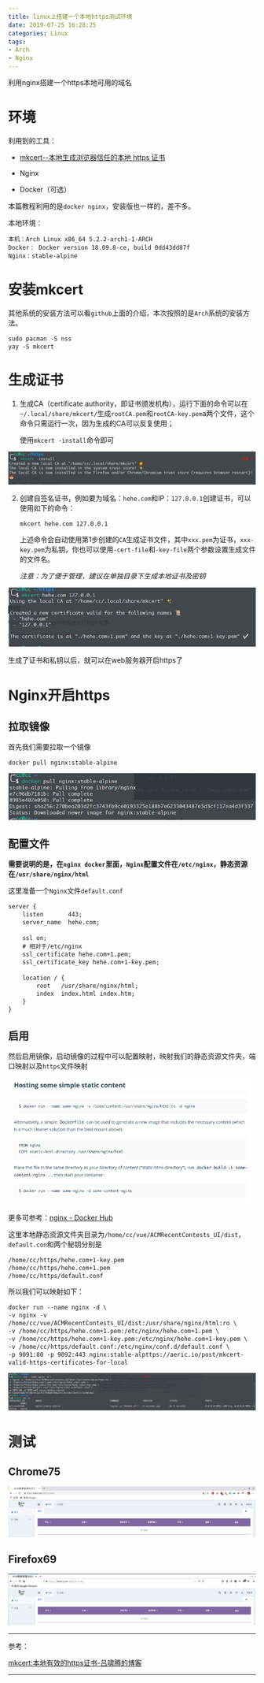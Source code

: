 ```yaml
---
title: linux上搭建一个本地https测试环境
date: 2019-07-25 16:28:25
categories: Linux
tags:
- Arch
- Nginx
---
```


利用nginx搭建一个https本地可用的域名

<!-- more -->

# 环境

利用到的工具：

- [mkcert--本地生成浏览器信任的本地 https 证书](https://github.com/FiloSottile/mkcert)

- Nginx
- Docker（可选）

本篇教程利用的是`docker nginx`，安装版也一样的，差不多。

本地环境：

```
本机：Arch Linux x86_64 5.2.2-arch1-1-ARCH
Docker： Docker version 18.09.8-ce, build 0dd43dd87f
Nginx：stable-alpine
```

# 安装mkcert

其他系统的安装方法可以看`github`上面的介绍，本次按照的是`Arch`系统的安装方法。

```shell
sudo pacman -S nss
yay -S mkcert
```

# 生成证书

1. 生成CA（certificate authority，即证书颁发机构），运行下面的命令可以在`~/.local/share/mkcert/`生成`rootCA.pem`和`rootCA-key.pem`a两个文件，这个命令只需运行一次，因为生成的CA可以反复使用；

   使用`mkcert -install`命令即可

![](linux上搭建一个本地https测试环境/1.png)

2. 创建自签名证书，例如要为域名：`hehe.com`和IP：`127.0.0.1`创建证书，可以使用如下的命令：

   ```shell
   mkcert hehe.com 127.0.0.1
   ```

   上述命令会自动使用第1步创建的`CA`生成证书文件，其中`xxx.pem`为证书，`xxx-key.pem`为私钥，你也可以使用`-cert-file`和`-key-file`两个参数设置生成文件的文件名。

   *注意：为了便于管理，建议在单独目录下生成本地证书及密钥*

![](linux上搭建一个本地https测试环境/2.png)

生成了证书和私钥以后，就可以在web服务器开启https了

# Nginx开启https

## 拉取镜像

首先我们需要拉取一个镜像

```shell
docker pull nginx:stable-alpine
```

![](linux上搭建一个本地https测试环境/3.png)



## 配置文件

**需要说明的是，在`nginx docker`里面，`Nginx`配置文件在`/etc/nginx`，静态资源在`/usr/share/nginx/html`**

这里准备一个`Nginx`文件`default.conf`

```shell
server {
    listen       443;
    server_name  hehe.com;

    ssl on;
    # 相对于/etc/nginx
    ssl_certificate hehe.com+1.pem;
    ssl_certificate_key hehe.com+1-key.pem;
    
    location / {
        root   /usr/share/nginx/html;
        index  index.html index.htm;
    }
}
```

## 启用

然后启用镜像，启动镜像的过程中可以配置映射，映射我们的静态资源文件夹，端口映射以及`https`文件映射

![](linux%E4%B8%8A%E6%90%AD%E5%BB%BA%E4%B8%80%E4%B8%AA%E6%9C%AC%E5%9C%B0https%E6%B5%8B%E8%AF%95%E7%8E%AF%E5%A2%83/4.png)

更多可参考：[nginx - Docker Hub](https://hub.docker.com/_/nginx)

这里本地静态资源文件夹目录为`/home/cc/vue/ACMRecentContests_UI/dist`，`default.con`和两个秘钥分别是

```
/home/cc/https/hehe.com+1-key.pem
/home/cc/https/hehe.com+1.pem
/home/cc/https/default.conf
```

所以我们可以映射如下：

```shell
docker run --name nginx -d \
-v nginx -v /home/cc/vue/ACMRecentContests_UI/dist:/usr/share/nginx/html:ro \
-v /home/cc/https/hehe.com+1.pem:/etc/nginx/hehe.com+1.pem \
-v /home/cc/https/hehe.com+1-key.pem:/etc/nginx/hehe.com+1-key.pem \
-v /home/cc/https/default.conf:/etc/nginx/conf.d/default.conf \
-p 9091:80 -p 9092:443 nginx:stable-alpttps://aeric.io/post/mkcert-valid-https-certificates-for-local
```

![](linux上搭建一个本地https测试环境/5.png)

# 测试

## Chrome75

![](linux上搭建一个本地https测试环境/6.png)

## Firefox69

![](linux上搭建一个本地https测试环境/7.png)

---

参考：

[mkcert:本地有效的https证书-吕啸腾的博客](https://aeric.io/post/mkcert-valid-https-certificates-for-localhost/)

---

